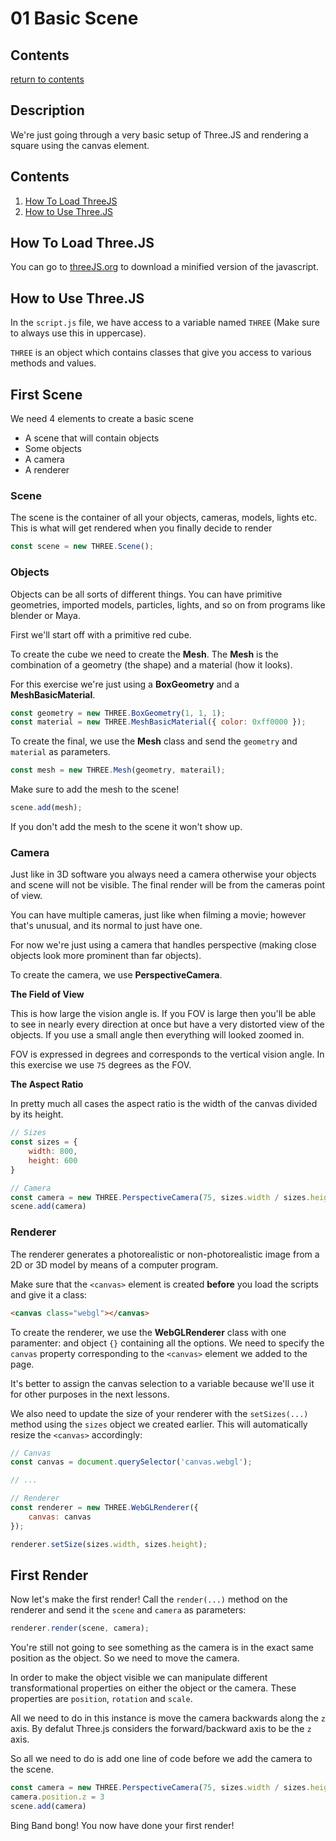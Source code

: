 # 01 Basic Scene

## Contents

[return to contents](../../../README.md)

## Description

We're just going through a very basic setup of Three.JS and rendering a square using the canvas element.

## Contents

1. [How To Load ThreeJS](#how-to-load-threejs)
2. [How to Use Three.JS](#how-to-use-threejs)

## How To Load Three.JS

You can go to [threeJS.org](https://threejs.org/) to download a minified version of the javascript.

## How to Use Three.JS

In the `script.js` file, we have access to a variable named `THREE` (Make sure to always use this in uppercase).

`THREE` is an object which contains classes that give you access to various methods and values.

## First Scene

We need 4 elements to create a basic scene

- A scene that will contain objects
- Some objects
- A camera
- A renderer

### Scene

The scene is the container of all your objects, cameras, models, lights etc. This is what will get rendered when you finally decide to render

```JavaScript
const scene = new THREE.Scene();

```

### Objects

Objects can be all sorts of different things. You can have primitive geometries, imported models, particles, lights, and so on from programs like blender or Maya.

First we'll start off with a primitive red cube.

To create the cube we need to create the **Mesh**. The **Mesh** is the combination of a geometry (the shape) and a material (how it looks).

For this exercise we're just using a **BoxGeometry** and a **MeshBasicMaterial**.

```JavaScript
const geometry = new THREE.BoxGeometry(1, 1, 1);
const material = new THREE.MeshBasicMaterial({ color: 0xff0000 });

```

To create the final, we use the **Mesh** class and send the `geometry` and `material` as parameters.

```JavaScript
const mesh = new THREE.Mesh(geometry, materail);
```

Make sure to add the mesh to the scene!

```JavaScript
scene.add(mesh);
```

If you don't add the mesh to the scene it won't show up.

### Camera

Just like in 3D software you always need a camera otherwise your objects and scene will not be visible. The final render will be from the cameras point of view.

You can have multiple cameras, just like when filming a movie; however that's unusual, and its normal to just have one.

For now we're just using a camera that handles perspective (making close objects look more prominent than far objects).

To create the camera, we use **PerspectiveCamera**.

**The Field of View**

This is how large the vision angle is. If you FOV is large then you'll be able to see in nearly every direction at once but have a very distorted view of the objects. If you use a small angle then everything will looked zoomed in.

FOV is expressed in degrees and corresponds to the vertical vision angle. In this exercise we use `75` degrees as the FOV.

**The Aspect Ratio**

In pretty much all cases the aspect ratio is the width of the canvas divided by its height.

```JavaScript
// Sizes
const sizes = {
    width: 800,
    height: 600
}

// Camera
const camera = new THREE.PerspectiveCamera(75, sizes.width / sizes.height)
scene.add(camera)
```

### Renderer

The renderer generates a photorealistic or non-photorealistic image from a 2D or 3D model by means of a computer program.

Make sure that the `<canvas>` element is created **before** you load the scripts and give it a class:

```HTML
<canvas class="webgl"></canvas>
```

To create the renderer, we use the **WebGLRenderer** class with one paramenter: and object `{}` containing all the options. We need to specify the `canvas` property corresponding to the `<canvas>` element we added to the page.

It's better to assign the canvas selection to a variable because we'll use it for other purposes in the next lessons.

We also need to update the size of your renderer with the `setSizes(...)` method using the `sizes` object we created earlier. This will automatically resize the `<canvas>` accordingly:

```JavaScript
// Canvas
const canvas = document.querySelector('canvas.webgl');

// ...

// Renderer
const renderer = new THREE.WebGLRenderer({
    canvas: canvas
});

renderer.setSize(sizes.width, sizes.height);
```

## First Render

Now let's make the first render! Call the `render(...)` method on the renderer and send it the `scene` and `camera` as parameters:

```JavaScript
renderer.render(scene, camera);
```

You're still not going to see something as the camera is in the exact same position as the object. So we need to move the camera.

In order to make the object visible we can manipulate different transformational properties on either the object or the camera. These properties are `position`, `rotation` and `scale`.

All we need to do in this instance is move the camera backwards along the `z` axis. By defalut Three.js considers the forward/backward axis to be the `z` axis.

So all we need to do is add one line of code before we add the camera to the scene.

```JavaScript
const camera = new THREE.PerspectiveCamera(75, sizes.width / sizes.height)
camera.position.z = 3
scene.add(camera)
```

Bing Band bong! You now have done your first render!
